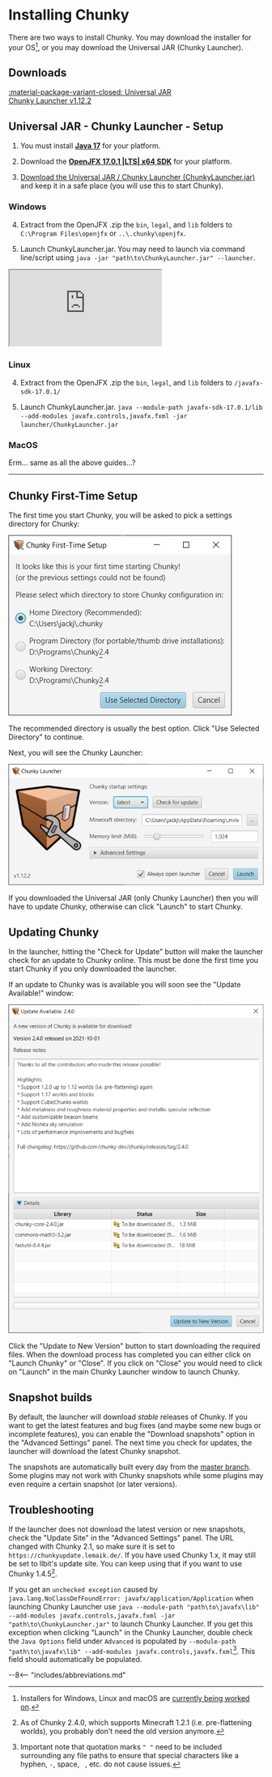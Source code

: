 # Installing Chunky

There are two ways to install Chunky. You may download the installer for your OS[^1],
or you may download the Universal JAR (Chunky Launcher).

[^1]: Installers for Windows, Linux and macOS are [currently being worked on](https://github.com/leMaik/chunky-launcher-standalone).

## Downloads

<!-- soon
<a href="https://chunky.llbit.se/download.html" class="md-button">:material-microsoft-windows: Windows<br><btnsub>Installer (beta)</btnsub></a>
<a href="https://chunky.llbit.se/download.html" class="md-button">:material-linux: Linux<br><btnsub>Debian package (beta)</btnsub></a>
<a href="https://chunky.llbit.se/download.html" class="md-button">:material-apple: macOS<br><btnsub>DMG image (beta)</btnsub></a>
-->
<a href="https://chunkyupdate.lemaik.de/ChunkyLauncher.jar" class="md-button">:material-package-variant-closed: Universal JAR <br><btnsub>Chunky Launcher v1.12.2</btnsub></a>

## Universal JAR - Chunky Launcher - Setup

 1. You must install [**Java 17**](https://adoptium.net/) for your platform.

 2. Download the [**OpenJFX 17.0.1 |LTS| x64 SDK**](https://gluonhq.com/products/javafx/) for your platform.

 3. [Download the Universal JAR / Chunky Launcher (ChunkyLauncher.jar)](http://chunkyupdate.lemaik.de/ChunkyLauncher.jar) and keep it
    in a safe place (you will use this to start Chunky).

### Windows
	
 4. Extract from the OpenJFX .zip the `bin`, `legal`, and `lib` folders to `C:\Program Files\openjfx` or `..\.chunky\openjfx`.
 
 5. Launch ChunkyLauncher.jar. You may need to launch via command line/script using `java -jar "path\to\ChunkyLauncher.jar" --launcher`.

<div class="video-wrap">
  <div class="video-container">
	<iframe src="https://www.youtube.com/embed/GTUhZVjatPY"></iframe>
  </div>
</div>

### Linux

 4. Extract from the OpenJFX .zip the `bin`, `legal`, and `lib` folders to `/javafx-sdk-17.0.1/`

 5. Launch ChunkyLauncher.jar. `java --module-path javafx-sdk-17.0.1/lib --add-modules javafx.controls,javafx.fxml -jar launcher/ChunkyLauncher.jar`

### MacOS

 Erm... same as all the above guides...?

---

## Chunky First-Time Setup

The first time you start Chunky, you will be asked to pick a settings directory for Chunky:

![First time setup](../img/getting_started/chunky_first-time_setup.png)

The recommended directory is usually the best option. Click "Use Selected Directory" to continue.

Next, you will see the Chunky Launcher:

![Launcher](../img/getting_started/chunky_launcher.png)

If you downloaded the Universal JAR (only Chunky Launcher) then you will have to update Chunky, otherwise can click "Launch" to start Chunky.

## Updating Chunky

In the launcher, hitting the "Check for Update" button will make the launcher check for an update to Chunky online.
This must be done the first time you start Chunky if you only downloaded the launcher.

If an update to Chunky was is available you will soon see the "Update Available!" window:

![Update available](../img/getting_started/chunky_update_available_2.4.0.png)

Click the "Update to New Version" button to start downloading the required files.
When the download process has completed you can either click on "Launch Chunky" or "Close". If you click on "Close" you would need to click on "Launch" in the main Chunky Launcher window to launch Chunky.

## Snapshot builds

By default, the launcher will download _stable_ releases of Chunky. If you want to get the latest features and bug fixes (and maybe some new bugs or incomplete features), you can enable the "Download snapshots" option in the "Advanced Settings" panel. The next time you check for updates, the launcher will download the latest Chunky snapshot.

The snapshots are automatically built every day from the [master branch](https://github.com/chunky-dev/chunky/commits/master). Some plugins may not work with Chunky snapshots while some plugins may even require a certain snapshot (or later versions).

## Troubleshooting

If the launcher does not download the latest version or new snapshots, check the "Update Site" in the "Advanced Settings" panel. The URL changed with Chunky 2.1, so make sure it is set to `https://chunkyupdate.lemaik.de/`. If you have used Chunky 1.x, it may still be set to llbit's update site. You can keep using that if you want to use Chunky 1.4.5[^2].

If you get an `unchecked exception` caused by `java.lang.NoClassDefFoundError: javafx/application/Application` when launching Chunky Launcher use `java --module-path "path\to\javafx\lib" --add-modules javafx.controls,javafx.fxml -jar "path\to\ChunkyLauncher.jar"` to launch Chunky Launcher. If you get this exception when clicking "Launch" in the Chunky Launcher, double check the `Java Options` field under `Advanced` is populated by `--module-path "path\to\javafx\lib" --add-modules javafx.controls,javafx.fxml`[^3]. This field should automatically be populated.

[^2]: As of Chunky 2.4.0, which supports Minecraft 1.2.1 (i.e. pre-flattening worlds), you probably don't need the old version anymore.

[^3]: Important note that quotation marks `" "` need to be included surrounding any file paths to ensure that special characters like a hyphen, `-`, space, ` `, etc. do not cause issues.

--8<-- "includes/abbreviations.md"
